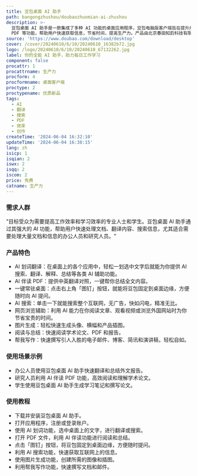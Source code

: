 ```yaml
---
title: 豆包桌面 AI 助手
path: bangongzhushou/doubaozhuomian-ai-zhushou
description: >-
  豆包桌面 AI 助手是一款集成了多种 AI 功能的桌面应用程序，豆包电脑版客户端旨在提升用户的工作和学习效率。它通过 AI 划词翻译、搜索、AI 伴读
  PDF 等功能，帮助用户快速获取信息，节省时间，提高生产力。产品由北京春田知韵科技有限公司开发，拥有简洁的界面和强大的功能，是现代办公和学习的得力助手。
source: 'https://www.doubao.com/download/desktop'
cover: /cover/20240610/6/10/20240610_16382b72.jpg
logo: /logo/20240610/6/10/20240610_67132262.jpg
label: 你的全能 AI 助手，助力每日工作学习
component: false
procattr: 1
procattrname: 生产力
procform: 4
procformname: 桌面客户端
proctype: 2
proctypename: 优质新品
tags:
  - AI
  - 翻译
  - 搜索
  - PDF
  - 效率
  - 创作
createTime: '2024-06-04 16:32:10'
updateTime: '2024-06-04 16:38:15'
lang: zh
isicp: 1
isqian: 2
iswx: 2
isqq: 2
iscom: 2
price: 免费
catname: 生产力
---
```




### 需求人群
"目标受众为需要提高工作效率和学习效率的专业人士和学生。豆包桌面 AI 助手通过其强大的 AI 功能，帮助用户快速处理文档、翻译内容、搜索信息，尤其适合需要处理大量文档和信息的办公人员和研究人员。"

### 产品特色
* AI 划词翻译：在桌面上的各个应用中，轻松一划选中文字后就能为你提供 AI 搜索、翻译、解释、总结等各类 AI 辅助功能。
* AI 伴读 PDF：提供中英翻译对照，一键帮你总结全文内容。
* 一键常驻桌面：点击右上角「图钉」按钮，就能将豆包固定到桌面边缘，方便随时向 AI 提问。
* AI 搜索：单击一下就能搜索整个互联网，无广告，快如闪电，精准无比。
* 网页浏览辅助：利用 AI 能力在你阅读文章、观看视频或浏览外国网站时为你节省宝贵的时间。
* 图片生成：轻松快速生成头像、横幅和产品插图。
* 阅读与总结：快速阅读学术论文、PDF 和报告。
* 帮我写作：快速撰写引人入胜的电子邮件、博客、简讯和演讲稿，轻松自如。

### 使用场景示例
* 办公人员使用豆包桌面 AI 助手快速翻译和总结外文报告。
* 研究人员利用 AI 伴读 PDF 功能，高效阅读和理解学术论文。
* 学生使用豆包桌面 AI 助手生成学习笔记和撰写论文。

### 使用教程
* 下载并安装豆包桌面 AI 助手。
* 打开应用程序，注册或登录账户。
* 使用 AI 划词功能，选中桌面上的文字，进行翻译或搜索。
* 打开 PDF 文件，利用 AI 伴读功能进行阅读和总结。
* 点击「图钉」按钮，将豆包固定到桌面边缘，方便随时提问。
* 利用 AI 搜索功能，快速获取互联网上的信息。
* 使用图片生成功能，创建所需的图像和插图。
* 利用帮我写作功能，快速撰写文档和邮件。

  
